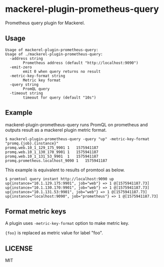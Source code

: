# mackerel-plugin-prometheus-query

Prometheus query plugin for Mackerel.

## Usage

```
Usage of mackerel-plugin-prometheus-query:
Usage of ./mackerel-plugin-prometheus-query:
  -address string
    	Prometheus address (default "http://localhost:9090")
  -emit-zero
    	emit 0 when query returns no result
  -metric-key-format string
    	Metric key format
  -query string
    	PromQL query
  -timeout string
    	timeout for query (default "10s")
```

## Example

mackerel-plugin-prometheus-query runs PromQL on prometheus and outputs result as a mackerel plugin metric format.

```console
$ mackerel-plugin-prometheus-query -query "up" -metric-key-format "promq.{job}.{instance}"
promq.web.10_1_129_175_9901	1	1575941187
promq.web.10_1_130_170_9901	1	1575941187
promq.web.10_1_131_53_9901	1	1575941187
promq.prometheus.localhost_9090	1	1575941187
```

This example is equivalent to results of promtool as below.

```
$ promtool query instant http://localhost:9090 up
up{instance="10.1.129.175:9901", job="web"} => 1 @[1575941187.73]
up{instance="10.1.130.170:9901", job="web"} => 1 @[1575941187.73]
up{instance="10.1.131.53:9901", job="web"} => 1 @[1575941187.73]
up{instance="localhost:9090", job="prometheus"} => 1 @[1575941187.73]
```

## Format metric keys

A plugin uses `-metric-key-format` option to make metric key.

`{foo}` is replaced as metric value for label "foo".

## LICENSE

MIT
